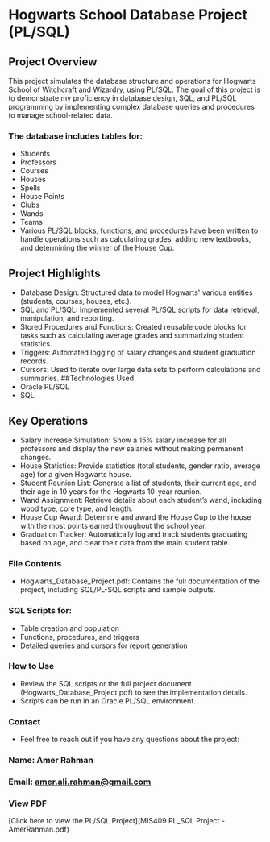#  Hogwarts School Database Project (PL/SQL)
## Project Overview
This project simulates the database structure and operations for Hogwarts School of Witchcraft and Wizardry, using PL/SQL. The goal of this project is to demonstrate my proficiency in database design, SQL, and PL/SQL programming by implementing complex database queries and procedures to manage school-related data.

### The database includes tables for:

- Students
- Professors
- Courses
- Houses
- Spells
- House Points
- Clubs
- Wands
- Teams
- Various PL/SQL blocks, functions, and procedures have been written to handle operations such as calculating grades, adding new textbooks, and determining the winner of the House Cup.

## Project Highlights
- Database Design: Structured data to model Hogwarts' various entities (students, courses, houses, etc.).
- SQL and PL/SQL: Implemented several PL/SQL scripts for data retrieval, manipulation, and reporting.
- Stored Procedures and Functions: Created reusable code blocks for tasks such as calculating average grades and summarizing student statistics.
- Triggers: Automated logging of salary changes and student graduation records.
- Cursors: Used to iterate over large data sets to perform calculations and summaries.
##Technologies Used
- Oracle PL/SQL
- SQL
## Key Operations
- Salary Increase Simulation: Show a 15% salary increase for all professors and display the new salaries without making permanent changes.
- House Statistics: Provide statistics (total students, gender ratio, average age) for a given Hogwarts house.
- Student Reunion List: Generate a list of students, their current age, and their age in 10 years for the Hogwarts 10-year reunion.
- Wand Assignment: Retrieve details about each student’s wand, including wood type, core type, and length.
- House Cup Award: Determine and award the House Cup to the house with the most points earned throughout the school year.
- Graduation Tracker: Automatically log and track students graduating based on age, and clear their data from the main student table.
### File Contents
- Hogwarts_Database_Project.pdf: Contains the full documentation of the project, including SQL/PL-SQL scripts and sample outputs.
### SQL Scripts for:
- Table creation and population
- Functions, procedures, and triggers
- Detailed queries and cursors for report generation
### How to Use
- Review the SQL scripts or the full project document (Hogwarts_Database_Project.pdf) to see the implementation details.
- Scripts can be run in an Oracle PL/SQL environment.
### Contact
- Feel free to reach out if you have any questions about the project:

### Name: Amer Rahman
### Email: amer.ali.rahman@gmail.com

### View PDF
[Click here to view the PL/SQL Project](MIS409 PL_SQL Project - AmerRahman.pdf)
